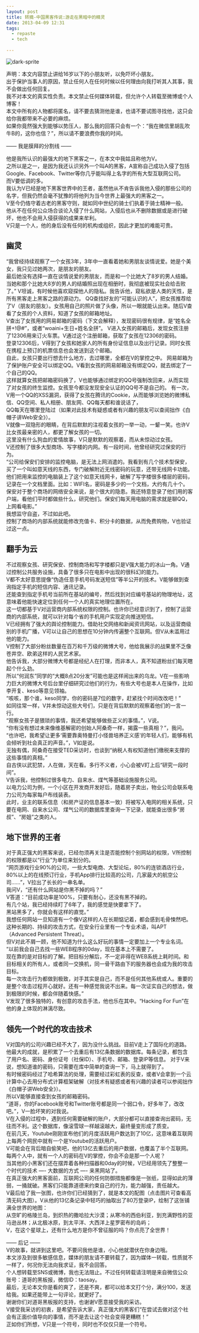 ```yaml
---
layout: post
title: 转摘-中国黑客传说:游走在黑暗中的精灵
date: 2013-04-09 12:31
tags:
  - repaste
  - tech
  
---
```




![dark-sprite](http://7vii66.com1.z0.glb.clouddn.com/2013-04-09-repaste-dark-spirit.jpg) 

声明：本文内容禁止讲给16岁以下的小朋友听，以免吓坏小朋友。  
出于保护当事人的原因，禁止任何人在任何时候以任何理由向我打听其人其事，我不会做出任何回复。  
我不对本文的真实性负责。本文禁止任何媒体转载，但允许个人转载至微博或个人博客！  
本文中所有的人物都将匿名，请不要去猜测他是谁，也请不要试图寻找他，这只会给你我都带来不必要的麻烦。  
如果你竟然强大到能够以势压人，那么我的回答只会有一个：“我在微信里胡乱吹牛B的，这你也信？”，所以请不要浪费你我的时间。  

—— 我是膜拜的分割线 ——

他是我所认识的最强大的地下黑客之一，在本文中我姑且称他为V。  
之所以是之一，是因为我还认识另外一个叫A的黑客，A宣称自己成功入侵了包括Google、Facebook、Twitter等你几乎能叫得上名字的所有大型互联网公司。    
而V要低调的多。  
我认为V已经是地下黑客世界中的王者，虽然他从不肯告诉我他入侵的那些公司的名字，但我仍然会毫不犹豫的将他列为当今世界上最强大的黑客之一。  
V至今仍恪守着古老的黑客守则，就如同中世纪的骑士们执着于骑士精神一般。  
他从不在任何公众场合谈论入侵了什么网站，入侵后也从不删除数据或是进行破坏，他也不会用入侵获得的成果来牟利。  
V只是一个人，他的身后没有任何的机构或组织，因此才更加的难能可贵。  


幽灵
---

“我曾经持续观察了一个女孩3年，3年中一直看着她和男朋友谈情说爱。她是个美女，我只见过她两次，是朋友的朋友。  
最后她没有选择一直在谈情说爱的男朋友，而是和一个比她大了8岁的男人结婚。当她和那个比她大8岁的男人的结婚照出现在相册时，我彻底被现实社会给击败了。”
V坦诚，有时候他喜欢窥探他人的隐私。我告诉他，窥私欲是人类的天性，是所有黑客走上黑客之路的源动力。
QQ查找好友的“可能认识的人”，把女孩推荐给了V（朋友的朋友）。女孩用自己的照片做了头像，所以一眼就能认出来。随后V查看了女孩的个人资料，知道了女孩的邮箱地址。  
V查出了女孩用的网易邮箱的密码（下文会解释），发现密码很有规律，是“姓名全拼+!@#”，或者“woaini+生日+姓名全拼”。
V进入女孩的邮箱后，发现女孩注册了12306用来订火车票。V通过这个注册邮箱，获取了女孩在12306的密码。  
登录12306后，V得到了女孩和她家人的所有身份证信息以及出行记录。同时女孩在携程上预订的机票信息也会发送到这个邮箱。  
自此，女孩只要出行想去什么地方，去过哪里，全都在V的掌控之中。
网易邮箱为了保护账户安全可以绑定QQ。V看到女孩的网易邮箱没有绑定QQ，就去绑定了一个自己的QQ。  
这样就算女孩把邮箱密码换了，V也能够通过绑定的QQ号强制改回来，从而实现了对女孩的终生监控。女孩至今都没发现安全认证的QQ号不是自己的。
有一次，V用一个QQ的XSS漏洞，获得了女孩在腾讯的Cookie，从而能够浏览她的微博私信、QQ空间、私人相册、朋友网、QQ每天都和谁说话了，  
QQ每天在哪里登陆过（如果对此技术有疑惑或者有兴趣的朋友可以查阅拙作《白帽子讲Web安全》）。  
V就像一双隐形的眼睛，在背后默默的注视着女孩的一举一动，一颦一笑。也许V比女孩最亲密的人，都更了解女孩的一切。  
这里没有什么狗血的爱情故事，V只是默默的观察着，而从未惊动过女孩。  
V还控制了很多大型商场、写字楼的内网。有一段时间，他曾经研究过保安的行为。  
“公司给保安们安排的监控电脑，是无法上网消遣的。我看到有几个技术型保安，买了一个叫如意天线的东西，专门破解附近无线密码的玩意，还带无线网卡功能。  
他们把用来监控的电脑装上了这个如意天线网卡，破解了写字楼很多楼层的密码，记录在一个文档里面。比如：WIFI名，密码是多少的一个文档，大约有几十个。  
保安对于整个商场的网络安全来说，是个很大的隐患。我还特意登录了他们用的客户端，看他们平时都做些什么，研究他们。保安们每天用电脑的需求就是聊QQ，上网看电影。”  
我想监守自盗，不过如此吧。  
控制了商场的内部系统就能修改充值卡、积分卡的数据，从而免费购物，V也验证过这一点。  

翻手为云
---

不过观察女孩、研究保安、控制商场和写字楼都只是V强大能力的冰山一角。V通过控制公共服务设施，具备了很多只在电影中出现的很科幻的能力。  
V都不太好意思提像“伪造任意手机号码发送短信”等半公开的技术。V能够做到查询指定手机的短信内容、通讯记录。  
还能查到指定手机号当前所在基站的编号，然后找到对应编号基站的物理地址，这意味着他能快速定位到任何一个人的真实地理位置所在。  
这一切都基于V对运营商内部系统权限的控制。也许你已经意识到了，控制了运营商的内部系统，就可以针对每个省的手机用户实现定向推送短信。  
V已经拥有了强大的舆论控制能力。借助社交网络和新闻资讯网站，以及运营商级别的手机广播，V可以让自己的思想在10分钟内传遍整个互联网。但V从未滥用过他的能力。  
V控制了大部分粉丝数量在百万和千万级的微博大号，他给我展示的战果里不乏像苍井空、欧弟这样的人民艺术家。  
他告诉我，大部分微博大号都是经纪人在打理，而非本人，真不知道粉丝们每天瞎起个什么劲。  
所以“何润东”同学的“大概8点20分发”可能也是这样闹出来的乌龙。V在一些影响力巨大的微博大号后台里仔细研究过他们的行为，有些大号也是本人在操作，比如李开复、keso等意见领袖。  
“咳咳，那个谁，keso同学，你的密码是7位的数字，赶紧找个时间改改吧！”  
如同往常一样，V并未惊动这些大号们，只是在背后默默的观察着他们的一言一行。  
“观察女孩子是猥琐的事情，我还希望能够做些正义的事情。”，V说。  
“你有没有想过未来像维基解密的创始人阿桑奇一样，揭露一些真相？”，我问。  
“也许吧，我希望让更多‘需要靠奥特曼打小怪兽培养正义感’的年轻人们，能够有机会倾听到社会真正的声音。”，V如是说。  
无独有偶，阿桑奇在接受TED采访时，也谈到“纳税人有权知道他们缴税来支撑的这些事情的真相。”  
自古侠以武犯禁，人在做，天在看。多行不义者，小心会被V盯上后“研究一段时间”。  
V告诉我，他控制过很多电力、自来水、煤气等基础设施服务公司。  
以电力公司为例，一个小区在开发商开发好后，随着房子卖出，物业公司会联系电力公司为每家每户布线装表。  
此时，业主的联系信息（和房产证的信息基本一致）将被写入电网的相关系统，只要在电网、自来水公司、煤气公司的数据库里查询一下记录，就能查出很多“房叔”、“房姐”之类的人。  

地下世界的王者
---
对于真正强大的黑客来说，已经勿须再关注是否能控制个别网站的权限，V所控制的权限都是以“行业”为单位来划分的。  
“网页游戏行业90%的公司，一些大型电商、大型论坛，80%的连锁酒店行业，80%以上的在线预订行业，手机App排行比较高的公司，几家最大的航空公司……”，V拉出了长长的一串名单。  
我问V，“还有什么网站是你黑不掉的吗？”  
V答道：“目前成功率是100%，只要有耐心，还没有黑不掉的。  
有几个站，我已经持续盯了6年了，我的感觉是快要拿下了。  
黑站黑多了，你就会有这样的直觉。”  
我想任何网站一旦知道有一个像V这样的人在长期惦记着，都会感到毛骨悚然吧。这种长期的、持续的攻击方式，在安全行业里有一个专业术语，叫APT（Advanced Persistent Threat）。  
但V对此不屑一顾，他不知道为什么这么好玩的事情一定要加上一个专业名词。  
“以前我会自己去找一些WEB程序的0day，现在基本上不需要了。  
现在靠的是对目标的了解。把目标分解后，不一定非得在WEB系统上耗时间。和目标相关的所有人，或者同一交换机，同一骨干路由下的服务器也会成为我的攻击目标。  
每一次攻击行为都做到极致，对手其实是自己，而不是任何其他系统或人。重要的是整个攻击过程开心就好。还有一种感觉我说不出来。每一次证实自己的想法，做到极限的时候，都会伴随着快感。”  
V发现了很多独特的，有创意的攻击手法，他也乐在其中。“Hacking For Fun”在他的身上体现的淋漓尽致。  

领先一个时代的攻击技术
---


V对国内的公司兴趣已经不大了，因为没什么挑战。目前V走上了国际化的道路。  
他最大的成就，是积累了一个去重后有13亿条数据的数据库。每条记录，都包含了用户名、密码、身份证号（社保ID）、手机号、邮箱、登录IP等信息。
对于V来说，想知道谁的密码，只需要在库中简单的查询一下，马上就得到了。  
有时候密码经过了哈希算法的处理，需要经过彩虹表的反查，或者V会拿到一个云计算中心去用分布式计算框架破解（对技术有疑惑或者有兴趣的读者可以参阅拙作《白帽子讲Web安全》）。  
所以V能够直接查到女孩的邮箱密码。  
“道哥，你的Facebook账号和Twitter账号都是同一个弱口令，好多年了，改改吧。”，V一脸坏笑的对我说。  
V在入侵的过程中，遇到任何需要破解的账户，大部分都可以直接查询出密码，无往而不利。这个数据库，像滚雪球一样越滚越大，最终量变形成了质变。  
在前几天，Youtube刚刚宣布他们的月度活跃用户数达到了10亿，这意味着互联网上每两个网民中就有一个是Youtube的活跃用户。  
V可能会在背后暗自偷笑吧，他的13亿去重后的用户数据，也覆盖了半个互联网。每两个人中，就有一个人的密码在V的掌控，你会不会是那一个人呢？  
当其他的小黑客们还在摆弄着各种扫描器和0day的时候，V已经用领先了整整一个时代的技术 —- 大数据的方式 —- 来黑网站了。  
在真正强大的黑客面前，互联网公司的任何防御措施都像是一张纸，显得如此的薄弱，一捅就破。黑客们只能靠道德来约束自己的行为，能力越强，责任越大。  
V最后给了我一张图，也许你们已经猜到了，就是本文的配图（点击图片可查看高清无码大图）。V从他的13亿条记录中轻巧的抽取出了80万登录IP，绘制了这张铺满全世界的地图：  
从空旷的格陵兰岛，到炽热的撒哈拉大沙漠；从寒冷的西伯利亚，到充满野性的亚马逊丛林；从北极冰原，到太平洋、大西洋上星罗密布的岛屿；  
V，在这个星球上，还有什么地方是你不曾征服的吗？你点亮了全世界！  

—— 后记 ——  
V的故事，就讲到这里吧。不要问我他是谁，小心他就潜伏在你身边哦。  
本文涉及到很多敏感信息，媒体的朋友请不要转载了，因为媒体一转载，性质就不一样了，何况你无法向我求证，我不会回答。  
个人想转载至SNS或微博，我也无法阻止。不过任何转载请注明是来自微信公众账号：道哥的黑板报，微信ID：taosay。  
最后，无论本文你是看的爽了，还是不爽，都可以给本文打个分，满分100，发送给我。如果还能带上一句评论，就更好了。  
谢谢你们对道哥黑板报的支持，也谢谢V愿意接受我的采访。  
V接受我采访的初衷，是希望告诉大家，真正强大的黑客们“在尝试去做对这个社会有正面价值导向的事情，而不是去让这个社会变得更糟糕！”  
正如你们所想，V只是一个符号，同时也不仅仅只是一个符号。  